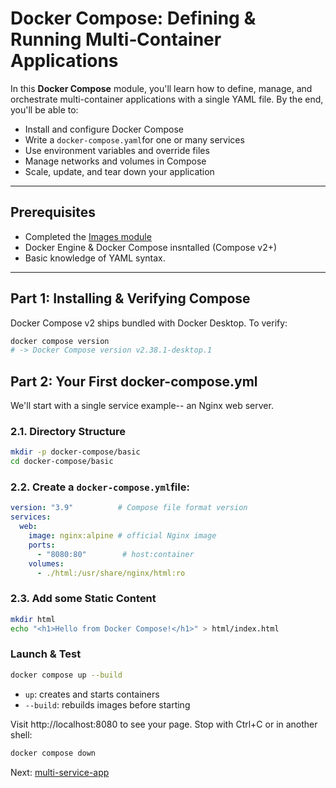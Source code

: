 # Docker Compose: Defining & Running Multi‐Container Applications
In this **Docker Compose** module, you'll learn how to define, manage, and orchestrate multi-container applications with a single YAML file. By the end, you'll be able to: 
- Install and configure Docker Compose
- Write a `docker-compose.yaml`for one or many services
- Use environment variables and override files
- Manage networks and volumes in Compose
- Scale, update, and tear down your application

---
## Prerequisites

- Completed the [Images module](../images/README.md)
- Docker Engine & Docker Compose insntalled (Compose v2+)
- Basic knowledge of YAML syntax.

---

## Part 1: Installing & Verifying Compose
Docker Compose v2 ships bundled with Docker Desktop. To verify:

```bash
docker compose version
# -> Docker Compose version v2.38.1-desktop.1
```
## Part 2: Your First docker-compose.yml
We'll start with a single service example-- an Nginx web server.

### 2.1. Directory Structure
```bash
mkdir -p docker-compose/basic
cd docker-compose/basic
```
### 2.2. Create a `docker-compose.yml`file:
```yaml
version: "3.9"          # Compose file format version
services:
  web:
    image: nginx:alpine # official Nginx image
    ports:
      - "8080:80"        # host:container
    volumes:
      - ./html:/usr/share/nginx/html:ro
```
### 2.3. Add some Static Content
```bash
mkdir html
echo "<h1>Hello from Docker Compose!</h1>" > html/index.html
```
### Launch & Test
```bash
docker compose up --build
```
- `up`: creates and starts containers
- `--build`: rebuilds images before starting

Visit http://localhost:8080 to see your page.
Stop with Ctrl+C or in another shell:
```bash
docker compose down
```
Next: [multi-service-app](multi-service-app/README.md)
